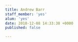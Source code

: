 ```yaml
---
title: Andrew Barr
staff_member: 'yes'
alum: 'yes'
date: 2018-12-08 14:33:38 +0000
published: false

---
```

